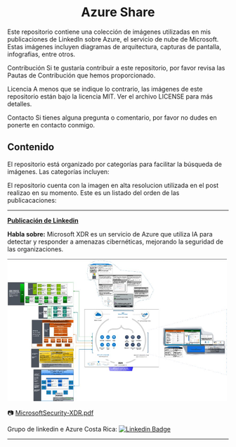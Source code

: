 
<h1 align="center">Azure Share</h1>

Este repositorio contiene una colección de imágenes utilizadas en mis publicaciones de LinkedIn sobre Azure, el servicio de nube de Microsoft. Estas imágenes incluyen diagramas de arquitectura, capturas de pantalla, infografias, entre otros.

Contribución
Si te gustaría contribuir a este repositorio, por favor revisa las Pautas de Contribución que hemos proporcionado.

Licencia
A menos que se indique lo contrario, las imágenes de este repositorio están bajo la licencia MIT. Ver el archivo LICENSE para más detalles.

Contacto
Si tienes alguna pregunta o comentario, por favor no dudes en ponerte en contacto conmigo.


<h2>Contenido</h2>  

El repositorio está organizado por categorías para facilitar la búsqueda de imágenes. Las categorías incluyen:

El repositorio cuenta con la imagen en alta resolucion utilizada en el post realizao en su momento. Este es un listado del orden de las publicacaciones:


<!----------------------------------------------Publicacion 1-------------------------------------------------------->

----

**[Publicación de Linkedin](https://www.linkedin.com/posts/chernandez314_azure-xdr-microsoft-activity-7013971090989318144-kPXK?utm_source=share&utm_medium=member_desktop)**

**Habla sobre:** Microsoft XDR es un servicio de Azure que utiliza IA para detectar y responder a amenazas cibernéticas, mejorando la seguridad de las organizaciones.

</n><a href="min_MicrosoftSecurity-XDRpdf.jpg">
  <img src="min_MicrosoftSecurity-XDRpdf.jpg" alt="MicrosoftSecurity-XDR.pdf" width="500"/>
</a></n>

:camera: [MicrosoftSecurity-XDR.pdf](MicrosoftSecurity-XDR.pdf)

Grupo de linkedin e Azure Costa Rica: [![Linkedin Badge](https://img.shields.io/badge/-AzureCR-blue?style=flat-square&logo=Linkedin&logoColor=white&link=https://www.linkedin.com/groups/12786448//)](https://www.linkedin.com/groups/12786448/)

---

<!-------------------------------------------------------------------------------------------------------------------->




